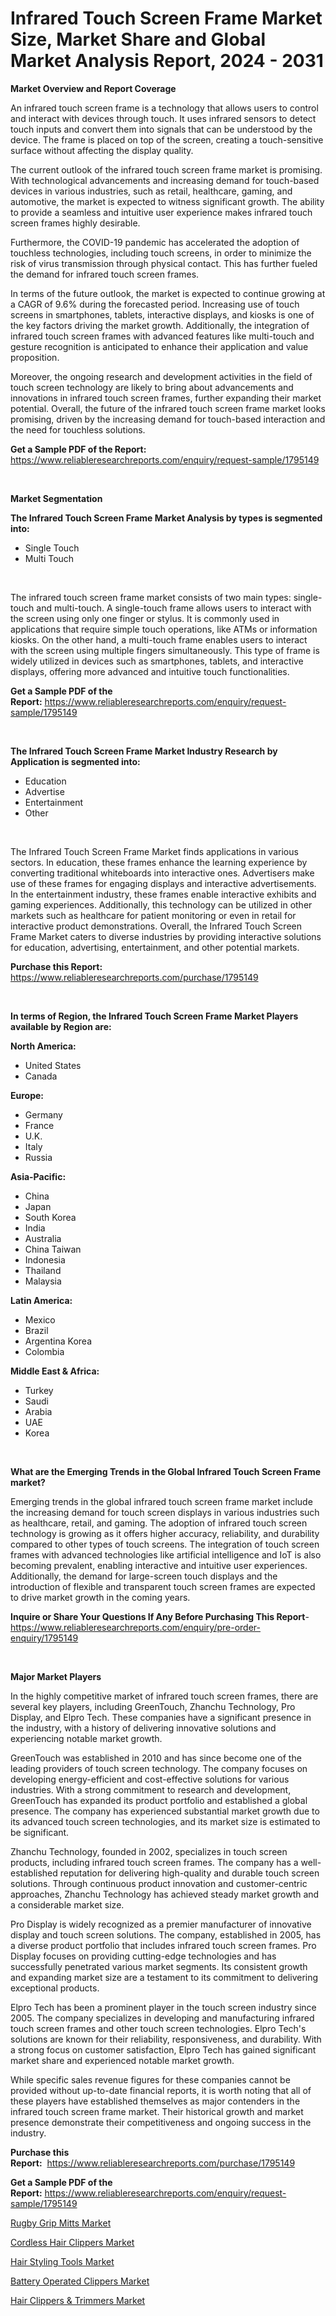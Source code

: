 <p><h1>Infrared Touch Screen Frame Market Size, Market Share and Global Market Analysis Report, 2024 - 2031</h1></p><p><strong>Market Overview and Report Coverage</strong></p>
<p><p>An infrared touch screen frame is a technology that allows users to control and interact with devices through touch. It uses infrared sensors to detect touch inputs and convert them into signals that can be understood by the device. The frame is placed on top of the screen, creating a touch-sensitive surface without affecting the display quality.</p><p>The current outlook of the infrared touch screen frame market is promising. With technological advancements and increasing demand for touch-based devices in various industries, such as retail, healthcare, gaming, and automotive, the market is expected to witness significant growth. The ability to provide a seamless and intuitive user experience makes infrared touch screen frames highly desirable.</p><p>Furthermore, the COVID-19 pandemic has accelerated the adoption of touchless technologies, including touch screens, in order to minimize the risk of virus transmission through physical contact. This has further fueled the demand for infrared touch screen frames.</p><p>In terms of the future outlook, the market is expected to continue growing at a CAGR of 9.6% during the forecasted period. Increasing use of touch screens in smartphones, tablets, interactive displays, and kiosks is one of the key factors driving the market growth. Additionally, the integration of infrared touch screen frames with advanced features like multi-touch and gesture recognition is anticipated to enhance their application and value proposition.</p><p>Moreover, the ongoing research and development activities in the field of touch screen technology are likely to bring about advancements and innovations in infrared touch screen frames, further expanding their market potential. Overall, the future of the infrared touch screen frame market looks promising, driven by the increasing demand for touch-based interaction and the need for touchless solutions.</p></p>
<p><strong>Get a Sample PDF of the Report:</strong> <a href="https://www.reliableresearchreports.com/enquiry/request-sample/1795149">https://www.reliableresearchreports.com/enquiry/request-sample/1795149</a></p>
<p>&nbsp;</p>
<p><strong>Market Segmentation</strong></p>
<p><strong>The Infrared Touch Screen Frame Market Analysis by types is segmented into:</strong></p>
<p><ul><li>Single Touch</li><li>Multi Touch</li></ul></p>
<p>&nbsp;</p>
<p><p>The infrared touch screen frame market consists of two main types: single-touch and multi-touch. A single-touch frame allows users to interact with the screen using only one finger or stylus. It is commonly used in applications that require simple touch operations, like ATMs or information kiosks. On the other hand, a multi-touch frame enables users to interact with the screen using multiple fingers simultaneously. This type of frame is widely utilized in devices such as smartphones, tablets, and interactive displays, offering more advanced and intuitive touch functionalities.</p></p>
<p><strong>Get a Sample PDF of the Report:</strong>&nbsp;<a href="https://www.reliableresearchreports.com/enquiry/request-sample/1795149">https://www.reliableresearchreports.com/enquiry/request-sample/1795149</a></p>
<p>&nbsp;</p>
<p><strong>The Infrared Touch Screen Frame Market Industry Research by Application is segmented into:</strong></p>
<p><ul><li>Education</li><li>Advertise</li><li>Entertainment</li><li>Other</li></ul></p>
<p>&nbsp;</p>
<p><p>The Infrared Touch Screen Frame Market finds applications in various sectors. In education, these frames enhance the learning experience by converting traditional whiteboards into interactive ones. Advertisers make use of these frames for engaging displays and interactive advertisements. In the entertainment industry, these frames enable interactive exhibits and gaming experiences. Additionally, this technology can be utilized in other markets such as healthcare for patient monitoring or even in retail for interactive product demonstrations. Overall, the Infrared Touch Screen Frame Market caters to diverse industries by providing interactive solutions for education, advertising, entertainment, and other potential markets.</p></p>
<p><strong>Purchase this Report:</strong>&nbsp; <a href="https://www.reliableresearchreports.com/purchase/1795149">https://www.reliableresearchreports.com/purchase/1795149</a></p>
<p>&nbsp;</p>
<p><strong>In terms of Region, the Infrared Touch Screen Frame Market Players available by Region are:</strong></p>
<p>
    <p> <strong> North America: </strong>
        <ul>
            <li>United States</li>
            <li>Canada</li>
        </ul>
        </p> 
    <p> <strong> Europe: </strong>
        <ul>
            <li>Germany</li>
            <li>France</li>
            <li>U.K.</li>
            <li>Italy</li>
            <li>Russia</li>
        </ul>
        </p> 
    <p> <strong> Asia-Pacific: </strong>
        <ul>
            <li>China</li>
            <li>Japan</li>
            <li>South Korea</li>
            <li>India</li>
            <li>Australia</li>
            <li>China Taiwan</li>
            <li>Indonesia</li>
            <li>Thailand</li>
            <li>Malaysia</li>
        </ul>
        </p> 
    <p> <strong> Latin America: </strong>
        <ul>
            <li>Mexico</li>
            <li>Brazil</li>
            <li>Argentina Korea</li>
            <li>Colombia</li>
        </ul>
        </p> 
    <p> <strong> Middle East & Africa: </strong>
        <ul>
            <li>Turkey</li>
            <li>Saudi</li>
            <li>Arabia</li>
            <li>UAE</li>
            <li>Korea</li>
        </ul>
    </p>
    </p>
<p>&nbsp;</p>
<p><strong>What are the Emerging Trends in the Global Infrared Touch Screen Frame market?</strong></p>
<p><p>Emerging trends in the global infrared touch screen frame market include the increasing demand for touch screen displays in various industries such as healthcare, retail, and gaming. The adoption of infrared touch screen technology is growing as it offers higher accuracy, reliability, and durability compared to other types of touch screens. The integration of touch screen frames with advanced technologies like artificial intelligence and IoT is also becoming prevalent, enabling interactive and intuitive user experiences. Additionally, the demand for large-screen touch displays and the introduction of flexible and transparent touch screen frames are expected to drive market growth in the coming years.</p></p>
<p><strong>Inquire or Share Your Questions If Any Before Purchasing This Report</strong>- <a href="https://www.reliableresearchreports.com/enquiry/pre-order-enquiry/1795149">https://www.reliableresearchreports.com/enquiry/pre-order-enquiry/1795149</a></p>
<p>&nbsp;</p>
<p><strong>Major Market Players</strong></p>
<p><p>In the highly competitive market of infrared touch screen frames, there are several key players, including GreenTouch, Zhanchu Technology, Pro Display, and Elpro Tech. These companies have a significant presence in the industry, with a history of delivering innovative solutions and experiencing notable market growth.</p><p>GreenTouch was established in 2010 and has since become one of the leading providers of touch screen technology. The company focuses on developing energy-efficient and cost-effective solutions for various industries. With a strong commitment to research and development, GreenTouch has expanded its product portfolio and established a global presence. The company has experienced substantial market growth due to its advanced touch screen technologies, and its market size is estimated to be significant.</p><p>Zhanchu Technology, founded in 2002, specializes in touch screen products, including infrared touch screen frames. The company has a well-established reputation for delivering high-quality and durable touch screen solutions. Through continuous product innovation and customer-centric approaches, Zhanchu Technology has achieved steady market growth and a considerable market size.</p><p>Pro Display is widely recognized as a premier manufacturer of innovative display and touch screen solutions. The company, established in 2005, has a diverse product portfolio that includes infrared touch screen frames. Pro Display focuses on providing cutting-edge technologies and has successfully penetrated various market segments. Its consistent growth and expanding market size are a testament to its commitment to delivering exceptional products.</p><p>Elpro Tech has been a prominent player in the touch screen industry since 2005. The company specializes in developing and manufacturing infrared touch screen frames and other touch screen technologies. Elpro Tech's solutions are known for their reliability, responsiveness, and durability. With a strong focus on customer satisfaction, Elpro Tech has gained significant market share and experienced notable market growth.</p><p>While specific sales revenue figures for these companies cannot be provided without up-to-date financial reports, it is worth noting that all of these players have established themselves as major contenders in the infrared touch screen frame market. Their historical growth and market presence demonstrate their competitiveness and ongoing success in the industry.</p></p>
<p><strong>Purchase this Report:</strong>&nbsp;&nbsp;<a href="https://www.reliableresearchreports.com/purchase/1795149">https://www.reliableresearchreports.com/purchase/1795149</a></p>
<p></p>
<p><strong>Get a Sample PDF of the Report:</strong>&nbsp;<a href="https://www.reliableresearchreports.com/enquiry/request-sample/1795149">https://www.reliableresearchreports.com/enquiry/request-sample/1795149</a></p>
<p><p><a href="https://github.com/merzlyukov93/Market-Research-Report-List-2/blob/main/rugby-grip-mitts-market.md">Rugby Grip Mitts Market</a></p><p><a href="https://github.com/sofyaavrova/Market-Research-Report-List-2/blob/main/cordless-hair-clippers-market.md">Cordless Hair Clippers Market</a></p><p><a href="https://github.com/Krish2023na/Market-Research-Report-List-2/blob/main/hair-styling-tools-market.md">Hair Styling Tools Market</a></p><p><a href="https://github.com/zebdakicsin/Market-Research-Report-List-2/blob/main/battery-operated-clippers-market.md">Battery Operated Clippers Market</a></p><p><a href="https://github.com/kholmovskayalyudmila/Market-Research-Report-List-2/blob/main/hair-clippers-trimmers-market.md">Hair Clippers & Trimmers Market</a></p></p>